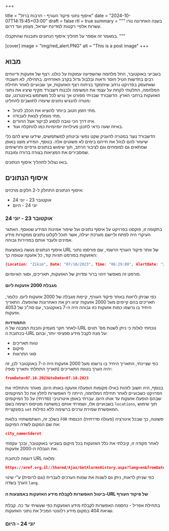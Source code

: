 +++

title = "איסוף נתוני פיקוד העורף - חרבות ברזל"
date = "2024-10-07T14:15:45+03:00"
draft = false
rtl = true
summary = """
בשנה האחרונה נורו עשרות אלפיי רקטות למדינת ישראל, מצפון ועד דרום.

במאמר זה אספר על תהליך איסוף הנתונים ותובנות שהתקבלו.
"""

[cover]
    image = "img/red_alert.PNG"
    alt = "This is a post image"
+++

## מבוא
בשביעי באוקטובר, החל מלחמה שהשפיעה עמוקות על כולנו. רצף של אזעקות ודיווחים רבים בחדשות הטיל חוסר ודאות ובלבול גדול בקרב האזרחים. בתחילה, לא חשבתי שאתעסק בפרויקט נרחב שיתמקד בניתוח רצף האזעקות, אך שבועיים לאחר תחילת המלחמה, החלטתי לקחת על עצמי את המשימה ולבנות דשבורד מקיף שיציג את נתוני האזעקות ברחבי הארץ. הדשבורד שבניתי מפורט אך נגיש לכל משתמש באינטרנט, עם מטרה להנגיש נתונים שיעזרו לתושבים להחליט:
 - מתי הזמן הטוב ביותר להוציא את הכלב לטיול.
- מתי מומלץ לצאת לעבודה.
- איזו דרך הכי טובה לנסוע לביקור אצל ההורים.
- באיזה שעה כדאי לתכנן פעילויות יומיומיות כמו להתקלח ועוד.

הדשבורד נוצר במטרה להעניק שקט נפשי וביטחון למשתמשים, שידעו שיש להם כלי שיעזור להם לנהל את חייהם בימים לא פשוטים אלה. בנוסף, המידע מוצג באופן שמתאים גם למומחים וגם לציבור הרחב, תוך שימוש בנתונים גרפיים ותרשימים שמסבירים את המציאות בצורה ברורה ומובנת.

בואו נצלול לתהליך איסוף הנתונים.

## איסוף הנתונים

איסוף הנתונים התחלק ל-2 חלקים מרכזים:

- אוקטובר 23 - יוני 24
- יוני 24 - היום

### אוקטובר 23 - יוני 24 
בתקופה זו, פוקסנו בפרויקט על איסוף נתונים ועל שיפור אמינות המידע שנאסף. האתגר העיקרי היה לפתח וליישם מערכת יעילה, אשר תוכל לקלוט נתונים ממקורות מידע אמינים ולעבד אותם במהירות גבוהה.

איסוף הנתונים נעשה באמצעות URL של אתר פיקוד העורף הרשמי, שם פורסמו נתוני האזעקות בפורמט תגיות קוד, כל אזעקה  עטופה כך:
```json
{Location: "Zikim", Date: "07/10/2023", Time: "06:29:00", AlertDate: "2023-10-07T06:29:00", Category: "1", CategoryDesc: "Missiles"}
```
פורמט זה מאפשר זיהוי ברור ומדויק של האזעקות, תאריכים, וסוגי האיומיום. 


####  מגבלת 2000 אזעקות ליום 

כפי שניתן לראות באתר פיקוד העורף, קיימת מגבלה של 2000 אזעקות ליום. כלומר, תאריכים בהם קיימים מעל 2000 אזעקות יציגו רק את האחרונות שהופעלו.
התאריך היחיד בו נרשמו כמות אזעקות כזו גבוהה היה ה-7 באוקטובר, עם סה"כ של 4053 אזעקות.

**התמודדות**  
לאחר חקר מעמיק והבנת המבנה של ה-URL נוכחתי לגלות כי ניתן לשנות מס' תווים בכתובת ה-URL על מנת לקבל מידע ספציפי יותר,
ובהם:
- טווח תאריכים
- מיקום
- סוגי התראות

כפי שציינתי, התאריך היחיד בו נרשמו מעל 2000 אזעקות היה ה-7 באוקטובר לכן, זה יהיה הערך בטווח התאריכים (תאריך התחלתי ותאריך סופי): 
```json
fromDate=07.10.2023&toDate=07.10.2023
```
בנוסף, היה חשוב לזהות באילו מקומות הופעלה אזעקה באותו היום. מאחר והתחלתי את הפרויקט כשבועיים לאחר תחילת המלחמה, הייתה לי האפשרות לחלץ את כל המיקומים שבהם הופעלו אזעקות עד אותו היום.
עברתי באופן איטרטיבי (סדרתי) על כל המיקומים בשבועיים אלו, ושמרתי אותם במשתנה מטיפוס רשימה בשם `locations`, תוך שימוש בפונקציית `set` המאפשרת שמירת ערכים ברשימה ללא כפילות. 

בשלב זה, השתמשתחי בלואת `FOR` פשוטה, כך שבכל איטרציה (פעולה סדרתית) הכנסתי את שם המקום לשדה המיקום:
```json
city_name=Sderot
```

לאחר פקודה זו, קיבלתי את כלל האזעקות בכל מיקום בשביעי באוקטובר, ובכך עקפתי את הגבלת ה-2000 אזעקות.

דוגמה לכתובת URL מלאה:

```json
https://oref.org.il//Shared/Ajax/GetAlarmsHistory.aspx?lang=en&fromDate=07.10.2023&toDate=07.10.2023&mode=0&city_name=Sderot
```

כפי שניתן לראות, ניתן גם לשנות את שמות הערכים לעברית  (וגם לרוסית) ע"י שינוי הערך בשדה `lang`.

#### ביטול האפשרות לקבלת מידע האזעקות באמצעות ה-URL של פיקוד העורף 
בתחילת אפריל - נחסמה האפשרות לקבלת מידע האזעקות כפי שעשיתי עד כה. קבלת שגיאת 404 במקום מידע רלוונטי המכיל את נתוני האזעקות.




### יוני 24 - היום